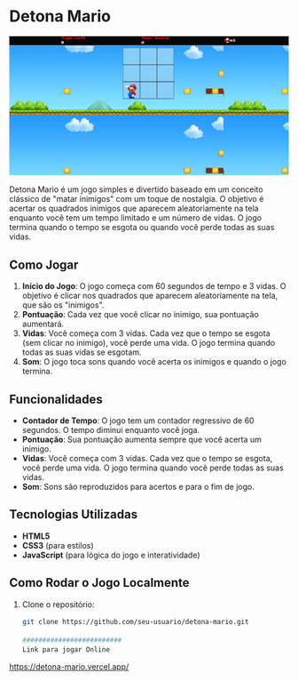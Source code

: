 # Detona Mario

![Papel de Parede](images/papel%20de%20parede.png)


Detona Mario é um jogo simples e divertido baseado em um conceito clássico de "matar inimigos" com um toque de nostalgia. O objetivo é acertar os quadrados inimigos que aparecem aleatoriamente na tela enquanto você tem um tempo limitado e um número de vidas. O jogo termina quando o tempo se esgota ou quando você perde todas as suas vidas.

## Como Jogar

1. **Início do Jogo**: O jogo começa com 60 segundos de tempo e 3 vidas. O objetivo é clicar nos quadrados que aparecem aleatoriamente na tela, que são os "inimigos".
2. **Pontuação**: Cada vez que você clicar no inimigo, sua pontuação aumentará.
3. **Vidas**: Você começa com 3 vidas. Cada vez que o tempo se esgota (sem clicar no inimigo), você perde uma vida. O jogo termina quando todas as suas vidas se esgotam.
4. **Som**: O jogo toca sons quando você acerta os inimigos e quando o jogo termina.

## Funcionalidades

- **Contador de Tempo**: O jogo tem um contador regressivo de 60 segundos. O tempo diminui enquanto você joga.
- **Pontuação**: Sua pontuação aumenta sempre que você acerta um inimigo.
- **Vidas**: Você começa com 3 vidas. Cada vez que o tempo se esgota, você perde uma vida. O jogo termina quando você perde todas as suas vidas.
- **Som**: Sons são reproduzidos para acertos e para o fim de jogo.

## Tecnologias Utilizadas

- **HTML5**
- **CSS3** (para estilos)
- **JavaScript** (para lógica do jogo e interatividade)

## Como Rodar o Jogo Localmente

1. Clone o repositório:
   ```bash
   git clone https://github.com/seu-usuario/detona-mario.git

   #########################
   Link para jogar Online
https://detona-mario.vercel.app/
